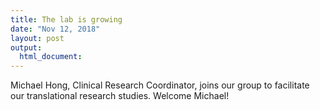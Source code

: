 ```yaml
---
title: The lab is growing
date: "Nov 12, 2018"
layout: post
output:
  html_document:
---
```


Michael Hong, Clinical Research Coordinator, joins our group to facilitate our translational research studies. Welcome Michael!
